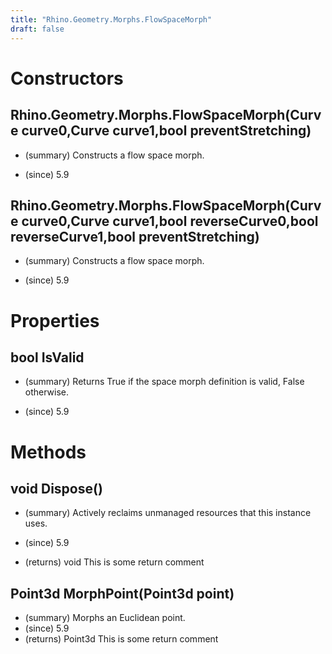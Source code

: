 ```yaml
---
title: "Rhino.Geometry.Morphs.FlowSpaceMorph"
draft: false
---
```


# Constructors
## Rhino.Geometry.Morphs.FlowSpaceMorph(Curve curve0,Curve curve1,bool preventStretching)
- (summary) 
     Constructs a flow space morph.
     
- (since) 5.9
## Rhino.Geometry.Morphs.FlowSpaceMorph(Curve curve0,Curve curve1,bool reverseCurve0,bool reverseCurve1,bool preventStretching)
- (summary) 
     Constructs a flow space morph.
     
- (since) 5.9
# Properties
## bool IsValid
- (summary) 
     Returns True if the space morph definition is valid, False otherwise.
     
- (since) 5.9
# Methods
## void Dispose()
- (summary) 
     Actively reclaims unmanaged resources that this instance uses.
     
- (since) 5.9
- (returns) void This is some return comment
## Point3d MorphPoint(Point3d point)
- (summary) Morphs an Euclidean point.
- (since) 5.9
- (returns) Point3d This is some return comment
